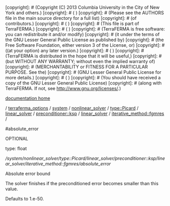 [copyright]: # (Copyright (C) 2013 Columbia University in the City of New York and others.)
[copyright]: # ( )
[copyright]: # (Please see the AUTHORS file in the main source directory for a full list)
[copyright]: # (of contributors.)
[copyright]: # ( )
[copyright]: # (This file is part of TerraFERMA.)
[copyright]: # ( )
[copyright]: # (TerraFERMA is free software: you can redistribute it and/or modify)
[copyright]: # (it under the terms of the GNU Lesser General Public License as published by)
[copyright]: # (the Free Software Foundation, either version 3 of the License, or)
[copyright]: # ((at your option) any later version.)
[copyright]: # ( )
[copyright]: # (TerraFERMA is distributed in the hope that it will be useful,)
[copyright]: # (but WITHOUT ANY WARRANTY; without even the implied warranty of)
[copyright]: # (MERCHANTABILITY or FITNESS FOR A PARTICULAR PURPOSE. See the)
[copyright]: # (GNU Lesser General Public License for more details.)
[copyright]: # ( )
[copyright]: # (You should have received a copy of the GNU Lesser General Public License)
[copyright]: # (along with TerraFERMA. If not, see <http://www.gnu.org/licenses/>.)

[documentation home](Documentation)

/ [terraferma_options](../../../../../../../../terraferma_options) / [system](../../../../../../../system) / [nonlinear_solver](../../../../../../nonlinear_solver) / [type::Picard](../../../../../type__Picard) / [linear_solver](../../../../linear_solver) / [preconditioner::ksp](../../../preconditioner__ksp) / [linear_solver](../../linear_solver) / [iterative_method::fgmres](../iterative_method__fgmres) /

#absolute_error

OPTIONAL 

type: float

*/system/nonlinear_solver/type::Picard/linear_solver/preconditioner::ksp/linear_solver/iterative_method::fgmres/absolute_error*

Absolute error bound

The solver finishes if the preconditioned error becomes smaller than this value.

Defaults to 1.e-50.

[autogenerated]: # (This file was automatically generated from the schema file:/home/cwilson/repos/github/TerraFERMA/TerraFERMA/buckettools/schemas/solvers.rng.)

